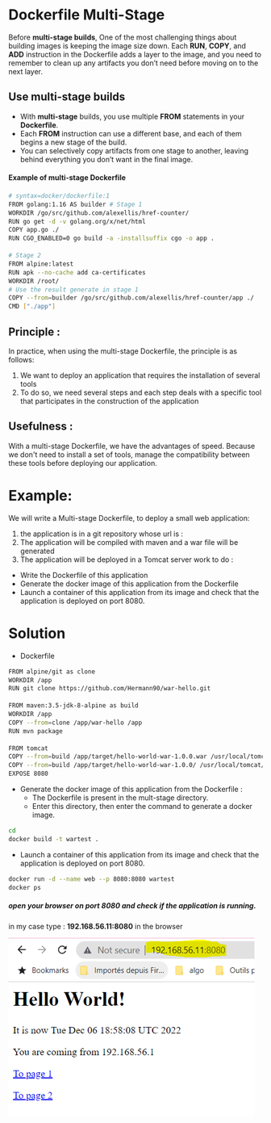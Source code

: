 # Dockerfile Multi-Stage

Before __multi-stage builds__, One of the most challenging things about building images is keeping the image size down. Each __RUN__, __COPY__, and __ADD__ instruction in the Dockerfile adds a layer to the image, and you need to remember to clean up any artifacts you don’t need before moving on to the next layer.

## Use multi-stage builds
- With __multi-stage__ builds, you use multiple __FROM__ statements in your __Dockerfile__. 
- Each __FROM__ instruction can use a different base, and each of them begins a new stage of the build. 
- You can selectively copy artifacts from one stage to another, leaving behind everything you don’t want in the final image.

#### Example of multi-stage Dockerfile

```sh
# syntax=docker/dockerfile:1
FROM golang:1.16 AS builder # Stage 1
WORKDIR /go/src/github.com/alexellis/href-counter/
RUN go get -d -v golang.org/x/net/html  
COPY app.go ./
RUN CGO_ENABLED=0 go build -a -installsuffix cgo -o app .

# Stage 2
FROM alpine:latest  
RUN apk --no-cache add ca-certificates
WORKDIR /root/
# Use the result generate in stage 1
COPY --from=builder /go/src/github.com/alexellis/href-counter/app ./
CMD ["./app"]
```

## Principle : 

In practice, when using the multi-stage Dockerfile, the principle is as follows:
1. We want to deploy an application that requires the installation of several tools
2. To do so, we need several steps and each step deals with a specific tool that participates in the construction of the application

## Usefulness : 
With a multi-stage Dockerfile, we have the advantages of speed. Because we don't need to install a set of tools, manage the compatibility between these tools before deploying our application.

# Example: 
We will write a Multi-stage Dockerfile, to deploy a small web application:
1. the application is in a git repository whose url is : 
2. The application will be compiled with maven and a war file will be generated
3. The application will be deployed in a Tomcat server
work to do :
* Write the Dockerfile of this application
* Generate the docker image of this application from the Dockerfile
* Launch a container of this application from its image and check that the application is deployed on port 8080. 

# Solution 


* Dockerfile 

```sh
FROM alpine/git as clone
WORKDIR /app
RUN git clone https://github.com/Hermann90/war-hello.git

FROM maven:3.5-jdk-8-alpine as build
WORKDIR /app
COPY --from=clone /app/war-hello /app
RUN mvn package

FROM tomcat
COPY --from=build /app/target/hello-world-war-1.0.0.war /usr/local/tomcat/webapps/ROOT.war
COPY --from=build /app/target/hello-world-war-1.0.0/ /usr/local/tomcat/webapps/ROOT
EXPOSE 8080
```
* Generate the docker image of this application from the Dockerfile : 
    - The Dockerfile is present in the mult-stage directory. 
    - Enter this directory, then enter the command to generate a docker image. 
```sh
cd 
docker build -t wartest .
```

* Launch a container of this application from its image and check that the application is deployed on port 8080. 
```sh
docker run -d --name web --p 8080:8080 wartest
docker ps
```

##### open your browser on port 8080 and check if the application is running.

in my case type : __192.168.56.11:8080__ in the browser

![](../media/dockerfilemulti.PNG)